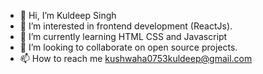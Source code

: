 - 👋 Hi, I’m Kuldeep Singh
- 👀 I’m interested in frontend development (ReactJs).
- 🌱 I’m currently learning HTML CSS and Javascript 
- 💞️ I’m looking to collaborate on open source projects.
- 📫 How to reach me kushwaha0753kuldeep@gmail.com

<!---
kuldeep0753/kuldeep0753 is a ✨ special ✨ repository because its `README.md` (this file) appears on your GitHub profile.
You can click the Preview link to take a look at your changes.
--->
